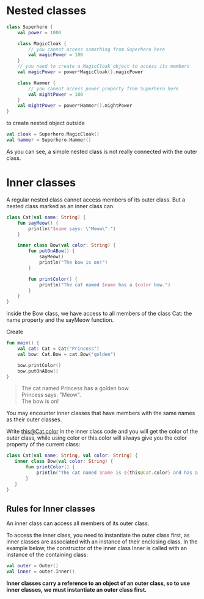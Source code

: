 # Nested classes

```kotlin
class Superhero {
    val power = 1000

    class MagicCloak {
        // you cannot access something from Superhero here
        val magicPower = 100
    }
    // you need to create a MagicCloak object to access its members
    val magicPower = power*MagicCloak().magicPower

    class Hammer {
        // you cannot access power property from Superhero here
        val mightPower = 100
    }
    val mightPower = power*Hammer().mightPower
}
```

to create nested object outside

```kotlin
val cloak = Superhero.MagicCloak()
val hammer = Superhero.Hammer()
```
As you can see, a simple nested class is not really connected with the outer class.

# Inner classes

A regular nested class cannot access members of its outer class. But a nested class marked as an inner class can.

```kotlin
class Cat(val name: String) {
    fun sayMeow() {
        println("$name says: \"Meow\".")
    }

    inner class Bow(val color: String) {
        fun putOnABow() {
            sayMeow()
            println("The bow is on!")
        }

        fun printColor() {
            println("The cat named $name has a $color bow.")
        }
    }
}
```
inside the Bow class, we have access to all members of the class Cat: the name property and the sayMeow function.

Create
```kotlin
fun main() {
    val cat: Cat = Cat("Princess")
    val bow: Cat.Bow = cat.Bow("golden")

    bow.printColor()
    bow.putOnABow()
}
```

> The cat named Princess has a golden bow.  
Princess says: "Meow".  
The bow is on!


You may encounter inner classes that have members with the same names as their outer classes.

 Write this@Cat.color in the inner class code and you will get the color of the outer class,
 while using color or this.color will always give you the color property of the current class:
 ```kotlin
 class Cat(val name: String, val color: String) {
    inner class Bow(val color: String) {
        fun printColor() {
            println("The cat named $name is ${this@Cat.color} and has a $color bow.")
        }
    }
}
```

## Rules for Inner classes
An inner class can access all members of its outer class.

To access the inner class, you need to instantiate the outer class first, as inner classes are associated with an instance of their enclosing class. In the example below, the constructor of the inner class Inner is called with an instance of the containing class:

```kotlin
val outer = Outer()
val inner = outer.Inner()
```

**Inner classes carry a reference to an object of an outer class, so to use inner classes, we must instantiate an outer class first.**
